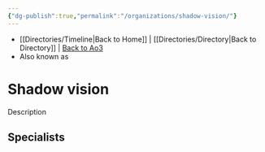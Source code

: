 ```yaml
---
{"dg-publish":true,"permalink":"/organizations/shadow-vision/"}
---
```


- [[Directories/Timeline\|Back to Home]] | [[Directories/Directory\|Back to Directory]] | [Back to Ao3](https://archiveofourown.org/works/19334440/chapters/45992584)
- Also known as 

# Shadow vision
Description

**Specialists**
- 